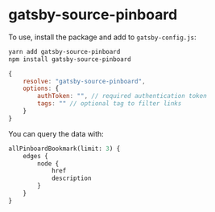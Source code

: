 # gatsby-source-pinboard

To use, install the package and add to `gatsby-config.js`:

```bash
yarn add gatsby-source-pinboard
npm install gatsby-source-pinboard
```

```js
{
    resolve: "gatsby-source-pinboard",
    options: {
        authToken: "", // required authentication token
        tags: "" // optional tag to filter links
    }
}
```

You can query the data with:

```graphql
allPinboardBookmark(limit: 3) {
    edges {
        node {
            href
            description
        }
    }
}
```
